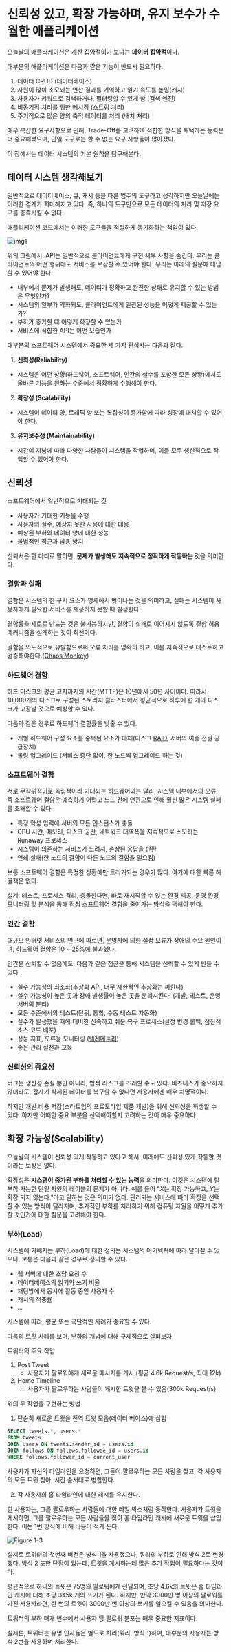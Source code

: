# 신뢰성 있고, 확장 가능하며, 유지 보수가 수월한 애플리케이션

오늘날의 애플리케이션은 계산 집약적이기 보다는 **데이터 집약적**이다.

대부분의 애플리케이션은 다음과 같은 기능이 반드시 필요하다.

1. 데이터 CRUD (데이터베이스)
2. 자원이 많이 소모되는 연산 결과를 기억하고 읽기 속도를 높임(캐시)
3. 사용자가 키워드로 검색하거나, 필터링할 수 있게 함 (검색 엔진)
4. 비동기적 처리를 위한 메시징 (스트림 처리)
5. 주기적으로 많은 양의 축적 데이터를 처리 (배치 처리)

매우 복잡한 요구사항으로 인해, Trade-Off를 고려하여 적합한 방식을 채택하는 능력은 더 중요해졌으며, 단일 도구로는 할 수 없는 요구 사항들이 많아졌다.

이 장에서는 데이터 시스템의 기본 원칙을 탐구해본다.

## 데이터 시스템 생각해보기

일반적으로 데이터베이스, 큐, 캐시 등을 다른 범주의 도구라고 생각하지만 오늘날에는 이러한 경계가 희미해지고 있다. 즉, 하나의 도구만으로 모든 데이터의 처리 및 저장 요구를 충족시킬 수 없다.

애플리케이션 코드에서는 이러한 도구들을 적절하게 동기화하는 책임이 있다.

![img1](./static/img.png)

위의 그림에서, API는 일반적으로 클라이언트에게 구현 세부 사항을 숨긴다. 우리는 클라이언트의 어떤 행위에도 서비스를 보장할 수 있어야 한다. 우리는 아래의 질문에 대답할 수 있어야 한다.

- 내부에서 문제가 발생해도, 데이터가 정확하고 완전한 상태로 유지할 수 있는 방법은 무엇인가?
- 시스템의 일부가 약화되도, 클라이언트에게 일관된 성능을 어떻게 제공할 수 있는가?
- 부하가 증가할 때 어떻게 확장할 수 있는가
- 서비스에 적합한 API는 어떤 모습인가

대부분의 소프트웨어 시스템에서 중요한 세 가지 관심사는 다음과 같다.

1. **신뢰성(Reliability)**
- 시스템은 어떤 상황(하드웨어, 소프트웨어, 인간의 실수를 포함한 모든 상황)에서도 올바른 기능을 원하는 수준에서 정확하게 수행해야 한다.

2. **확장성 (Scalability)**
- 시스템이 데이터 양, 트래픽 양 또는 복잡성이 증가함에 따라 성장에 대처할 수 있어야 한다.

3. **유지보수성 (Maintainability)**
- 시간이 지남에 따라 다양한 사람들이 시스템을 작업하며, 이들 모두 생산적으로 작업할 수 있어야 한다.


## 신뢰성
소프트웨어에서 일반적으로 기대되는 것
- 사용자가 기대한 기능을 수행
- 사용자의 실수, 예상치 못한 사용에 대한 대응
- 예상된 부하와 데이터 양에 대한 성능
- 불법적인 접근과 남용 방지

신뢰서은 한 마디로 말하면, **문제가 발생해도 지속적으로 정확하게 작동하는 것**을 의미한다.

### 결함과 실패

결함은 시스템의 한 구서 요소가 명세에서 벗어나는 것을 의미하고, 실패는 시스템이 사용자에게 필요한 서비스를 제공하지 못할 때 발생한다.

결함률을 제로로 만드는 것은 불가능하지만, 결함이 실패로 이어지지 않도록 결함 허용 메커니즘을 설계하는 것이 최선이다.

결함을 의도적으로 유발함으로써 오류 처리를 명확히 하고, 이를 지속적으로 테스트하고 검증해야한다.([Chaos Monkey](https://netflix.github.io/chaosmonkey/))


### 하드웨어 결함

하드 디스크의 평균 고자까지의 시간(MTTF)은 10년에서 50년 사이이다. 따라서 10,000개의 디스크로 구성된 스토리지 클러스터에서 평균적으로 하루에 한 개의 디스크가 고장날 것으로 예상할 수 있다.

다음과 같은 경우로 하드웨어 결함률을 낮출 수 있다.

- 개별 하드웨어 구성 요소를 중복된 요소가 대체(디스크 [RAID](https://ko.wikipedia.org/wiki/RAID), 서버의 이중 전원 공급장치)
- 롤링 업그레이드 (서비스 중단 없이, 한 노드씩 업그레이드 하는 것)

### 소프트웨어 결함
서로 무작위적이로 독립적이라 기대되는 하드웨어와는 달리, 시스템 내부에서의 오류, 즉 소프트웨어 결함은 예측하기 어렵고 노드 간에 연관으로 인해 훨씬 많은 시스템 실패를 초래할 수 있다.

- 특정 악성 입력에 서버의 모든 인스턴스가 충돌
- CPU 시간, 메모리, 디스크 공간, 네트워크 대역폭을 지속적으로 소모하는 Runaway 프로세스
- 시스템이 의존하는 서비스가 느려져, 손상된 응답을 반환
- 연쇄 실패(한 노드의 결함이 다른 노드의 결함을 일으킴)

보통 소프트웨어 결함은 특정한 상황에만 트리거되는 경우가 많다. 여기에 대한 빠른 해결책은 없다.

설계, 테스트, 프로세스 격리, 충돌한다면, 바로 재시작할 수 있는 환경 제공, 운영 환경 모니터링 및 분석을 통해 점점 소프트웨어 결함을 줄여가는 방식을 택해야 한다.


### 인간 결함

대규모 인터넷 서비스의 연구에 따르면, 운영자에 의한 설정 오류가 장애의 주요 원인이며, 하드웨어 결함은 10 ~ 25%에 불과했다.

인간을 신뢰할 수 없음에도, 다음과 같은 접근을 통해 시스템을 신뢰할 수 있게 만들 수 있다.

- 실수 가능성의 최소화(추상화 API, 너무 제한적인 추상화는 피한다)
- 실수 가능성이 높은 곳과 장애 발생률이 높은 곳을 분리시킨다. (개발, 테스트, 운영 서버의 분리)
- 모든 수준에서의 테스트(단위, 통합, 수동 테스트 자동화)
- 실수가 발생했을 때에 대비한 신속하고 쉬운 복구 프로세스(설정 변경 롤백, 점진적 소스 코드 배포)
- 성능 지표, 오류율 모니터링 ([텔레메트리](https://velog.io/@kwakwoohyun/MSA-Telemetry%ED%85%94%EB%A0%88%EB%A9%94%ED%8A%B8%EB%A6%AC))
- 좋은 관리 실천과 교육

### 신뢰성의 중요성
버그는 생산성 손실 뿐만 아니라, 법적 리스크를 초래할 수도 있다. 비즈니스가 중요하지 않더라도, 갑자기 삭제된 데이터를 복구할 수 없다면 사용자에겐 매우 치명적이다.

하지만 개발 비용 저감(스타트업의 프로토타입 제품 개발)을 위해 신뢰성을 희생할 수 있다. 하지만 어떠한 중요 부분을 선택해야할지 고려하는 것이 매우 중요하다.


## 확장 가능성(Scalability)

오늘날의 시스템이 신뢰성 있게 작동하고 있다고 해서, 미래에도 신뢰성 있게 작동할 것이라는 보장은 없다.

확장성은 **시스템이 증가된 부하를 처리할 수 있는 능력**을 의미한다. 이것은 시스템에 탈부착 가능한 단일 차원의 레이블의 문제가 아니다. 예를 들어 "$X$는 확장 가능하고, $Y$는 확장 되지 않는다."라고 말하는 것은 의미가 없다. 관리되는 서비스에 따라 확장을 선택할 수 있는 방식이 달라지며, 추가적인 부하를 처리하기 위해 컴퓨팅 자원을 어떻게 추가할 것인가에 대한 질문을 고려해야 한다.

### 부하(Load)
시스템에 가해지는 부하(Load)에 대한 정의는 시스템의 아키텍쳐에 따라 달라질 수 있으나, 보통은 다음과 같은 경우로 정의할 수 있다.

- 웹 서버에 대한 초당 요청 수
- 데이터베이스의 읽기와 쓰기 비율
- 채팅방에서 동시에 활동 중인 사용자 수
- 캐시의 적중률
- ...

시스템에 따라, 평균 또는 극단적인 사례가 중요할 수 있다.

다음의 트윗 사례를 보며, 부하의 개념에 대해 구체적으로 살펴보자

트위터의 주요 작업
1. Post Tweet
    - 사용자가 팔로워에게 새로운 메시지를 게시 (평균 4.6k Request/s, 최대 12k)
2. Home Timeline
    - 사용자가 팔로우하는 사람들이 게시한 트윗을 볼 수 있음(300k Request/s)

위의 두 작업을 구현하는 방법

1. 단순히 새로운 트윗을 전역 트윗 모음(데이터 베이스)에 삽입

```SQL
SELECT tweets.*, users.* 
FROM tweets
JOIN users ON tweets.sender_id = users.id
JOIN follows ON follows.followee_id = users.id
WHERE follows.follower_id = current_user
```
사용자가 자신의 타임라인을 요청하면, 그들이 팔로우하는 모든 사람을 찾고, 각 사용자의 모든 트윗 찾아, 시간 순서대로 병합한다.

2. 각 사용자의 홈 타임라인에 대한 캐시를 유지한다.

한 사용자는, 그를 팔로우하는 사람들에 대한 메일 박스처럼 동작한다. 사용자가 트윗을 게시하면, 그를 팔로우하는 모든 사람들을 찾아 홈 타임라인 캐시에 새로운 트윗을 삽입한다. 이는 1번 방식에 비해 비용이 적게 든다.

![Figure 1-3](./static//figure1-3.png)

실제로 트위터의 첫번째 버전은 방식 1을 사용했으나, 쿼리의 부하로 인해 방식 2로 변경했다. 방식 2 또한 단점이 있는데, 트윗을 게시하는데 많은 추가 작업이 필요하다는 것이다.

평균적으로 하나의 트윗은 75명의 팔로워에게 전달되며, 초당 4.6k의 트윗은 홈 타임라인 캐시에 대해 초당 345k 개의 쓰기가 된다.
하지만, 만약 3000만 명 이상의 팔로워를 가진 사용자라면, 한 번의 트윗이 3000만 번 이상의 쓰기를 일으킬 수 있음을 의미한다.

트위터의 부하 매개 변수에서 사용자 당 팔로워 분포는 매우 중요한 지표이다.

실제론, 트위터는 유명 인사들은 별도로 처리(쿼리, 방식 1)하며, 대부분의 사용자는 방식 2번을 사용하며 처리한다.




